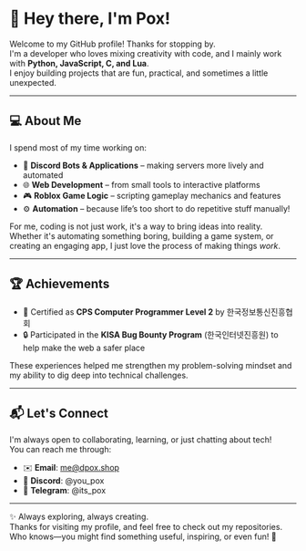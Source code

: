 # 👋 Hey there, I'm Pox!

Welcome to my GitHub profile! Thanks for stopping by.  
I'm a developer who loves mixing creativity with code, and I mainly work with **Python, JavaScript, C, and Lua**.  
I enjoy building projects that are fun, practical, and sometimes a little unexpected.

---

## 💻 About Me
I spend most of my time working on:
- 🤖 **Discord Bots & Applications** – making servers more lively and automated
- 🌐 **Web Development** – from small tools to interactive platforms
- 🎮 **Roblox Game Logic** – scripting gameplay mechanics and features
- ⚙️ **Automation** – because life’s too short to do repetitive stuff manually!

For me, coding is not just work, it's a way to bring ideas into reality. Whether it's automating something boring, building a game system, or creating an engaging app, I just love the process of making things *work*.

---

## 🏆 Achievements
- 📜 Certified as **CPS Computer Programmer Level 2** by 한국정보통신진흥협회  
- 🔒 Participated in the **KISA Bug Bounty Program** (한국인터넷진흥원) to help make the web a safer place  

These experiences helped me strengthen my problem-solving mindset and my ability to dig deep into technical challenges.

---

## 📬 Let's Connect
I'm always open to collaborating, learning, or just chatting about tech!  
You can reach me through:
- ✉️ **Email**: me@dpox.shop  
- 💬 **Discord**: @you_pox  
- 📡 **Telegram**: @its_pox  

---

✨ Always exploring, always creating.  
Thanks for visiting my profile, and feel free to check out my repositories. Who knows—you might find something useful, inspiring, or even fun! 🚀
